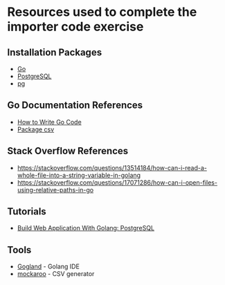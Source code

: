 # Resources used to complete the importer code exercise

## Installation Packages
* [Go](https://golang.org/doc/install?download=go1.9.1.darwin-amd64.pkg)
* [PostgreSQL](http://braumeister.org/formula/postgresql)
* [pg](https://github.com/lib/pq)

## Go Documentation References
* [How to Write Go Code](https://golang.org/doc/code.html)
* [Package csv](https://golang.org/pkg/encoding/csv/)

## Stack Overflow References
* https://stackoverflow.com/questions/13514184/how-can-i-read-a-whole-file-into-a-string-variable-in-golang
* https://stackoverflow.com/questions/17071286/how-can-i-open-files-using-relative-paths-in-go

## Tutorials
* [Build Web Application With Golang: PostgreSQL](https://astaxie.gitbooks.io/build-web-application-with-golang/content/en/05.4.html)

## Tools
* [Gogland](https://www.jetbrains.com/go/) - Golang IDE
* [mockaroo](https://www.mockaroo.com) - CSV generator
